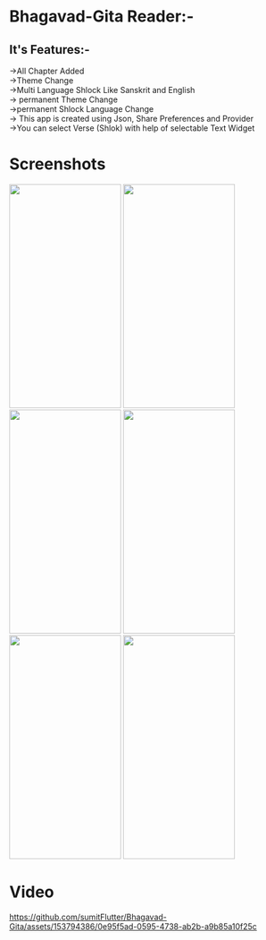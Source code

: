<p>
 <h1> Bhagavad-Gita Reader:-</h1>
<h2>It's Features:-</h2>
->All Chapter Added<br>
->Theme Change<br>
->Multi Language Shlock Like Sanskrit and English<br>
-> permanent Theme Change<br>
->permanent Shlock Language Change<br>
-> This app is created using Json, Share Preferences and Provider<br>
 ->You can select Verse (Shlok) with help of selectable Text Widget<br>
 <h1>Screenshots </h1>
 <img src="https://github.com/sumitFlutter/Bhagavad-Gita/assets/153794386/2d21386b-e8dd-48a1-a7ef-bfb6d841befa"     height="400px" width="200px"/>
  <img src="https://github.com/sumitFlutter/Bhagavad-Gita/assets/153794386/6e3f6a08-61d2-4e8d-97fb-4c8e6d71f7a3"     height="400px" width="200px"/>
<img src="https://github.com/sumitFlutter/Bhagavad-Gita/assets/153794386/08924402-a939-4242-9ef5-95cefe26f2c0"     height="400px" width="200px"/>
<img src="https://github.com/sumitFlutter/Bhagavad-Gita/assets/153794386/69eec06a-25ef-447f-97e6-5630df0b2950"     height="400px" width="200px"/>
<img src="https://github.com/sumitFlutter/Bhagavad-Gita/assets/153794386/f7e35ae1-cfa6-460e-aee6-0f554ab643f9"     height="400px" width="200px"/>
 <img src="https://github.com/sumitFlutter/Bhagavad-Gita/assets/153794386/762af719-b2e8-43b3-9002-c9c85a1d2869"     height="400px" width="200px"/>


<h1> Video </h1>



  
https://github.com/sumitFlutter/Bhagavad-Gita/assets/153794386/0e95f5ad-0595-4738-ab2b-a9b85a10f25c


</p>
